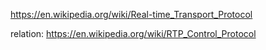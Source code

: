 https://en.wikipedia.org/wiki/Real-time_Transport_Protocol

relation: https://en.wikipedia.org/wiki/RTP_Control_Protocol
